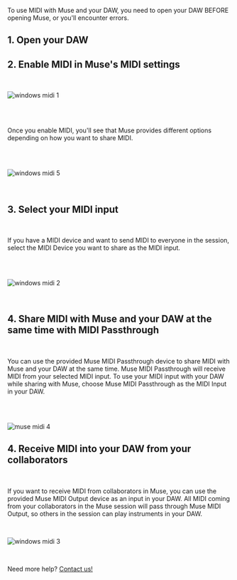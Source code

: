 To use MIDI with Muse and your DAW, you need to open your DAW BEFORE opening Muse, or you'll encounter errors.

## 1\. Open your DAW

## 2\. Enable MIDI in Muse's MIDI settings

<br>

![windows midi 1](https://user-images.githubusercontent.com/7818811/212873078-bf38c9f3-f630-4ec1-8907-ec3addc2c6dc.png)

<br>
<br>

Once you enable MIDI, you'll see that Muse provides different options depending on how you want to share MIDI.

<br>
<br>

![windows midi 5](https://user-images.githubusercontent.com/7818811/212880159-c964b985-b0d4-4e8c-b540-068895230734.png)

<br>

## 3\. Select your MIDI input 

<br>

If you have a MIDI device and want to send MIDI to everyone in the session, select the MIDI Device you want to share as the MIDI input.

<br>
<br>

![windows midi 2](https://user-images.githubusercontent.com/7818811/212876987-d3c91245-2208-4c59-a404-7fcf4ba71655.png)

<br>

## 4\. Share MIDI with Muse and your DAW at the same time with MIDI Passthrough

<br>

You can use the provided Muse MIDI Passthrough device to share MIDI with Muse and your DAW at the same time. Muse MIDI Passthrough will receive MIDI from your selected MIDI input. To use your MIDI input with your DAW while sharing with Muse, choose Muse MIDI Passthrough as the MIDI Input in your DAW.

<br>
<br>

![muse midi 4](https://user-images.githubusercontent.com/7818811/212877827-d2b96dae-77bb-4b84-a94e-6947879e84ec.png)
<br>

## 4\. Receive MIDI into your DAW from your collaborators

<br>

If you want to receive MIDI from collaborators in Muse, you can use the provided Muse MIDI Output device as an input in your DAW. All MIDI coming from your collaborators in the Muse session will pass through Muse MIDI Output, so others in the session can play instruments in your DAW.

<br>

![windows midi 3](https://user-images.githubusercontent.com/7818811/212877849-2611c390-355a-4805-8339-3048d44039d6.png)

<br>


Need more help? [Contact us!](https://www.musesessions.co/contact)
